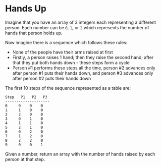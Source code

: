 # Hands Up

Imagine that you have an array of 3 integers each representing a different person. Each number can be `0`, `1`, or `2` which represents the number of hands that person holds up.

Now imagine there is a sequence which follows these rules:

- None of the people have their arms raised at first
- Firstly, a person raises 1 hand; then they raise the second hand; after that they put both hands down - these steps form a cycle
- Person #1 performs these steps all the time, person #2 advances only after person #1 puts their hands down, and person #3 advances only after person #2 puts their hands down

The first 10 steps of the sequence represented as a table are:

```
Step   P1   P2   P3
--------------------
0     0    0    0
1     1    0    0
2     2    0    0
3     0    1    0
4     1    1    0
5     2    1    0
6     0    2    0
7     1    2    0
8     2    2    0
9     0    0    1
```

Given a number, return an array with the number of hands raised by each person at that step.
